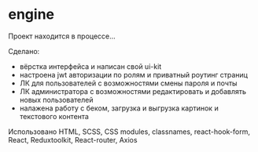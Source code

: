 # engine

Проект находится в процессе...

Cделано:

- вёрстка интерфейса и написан свой ui-kit
- настроена jwt авторизации по ролям и приватный роутинг страниц
- ЛК для пользователей с возможностями смены пароля и почты 
- ЛК администратора с возможностями редактировать и добавлять новых пользователей
- налажена работу с беком, загрузка и выгрузка картинок и текстового контента

Использовано HTML, SCSS, CSS modules, classnames, react-hook-form, React, Reduxtoolkit, React-router, Axios
